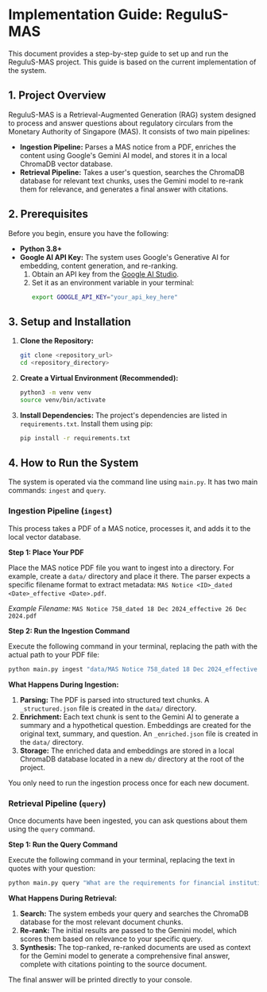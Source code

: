# Implementation Guide: ReguluS-MAS

This document provides a step-by-step guide to set up and run the ReguluS-MAS project. This guide is based on the current implementation of the system.

## 1. Project Overview

ReguluS-MAS is a Retrieval-Augmented Generation (RAG) system designed to process and answer questions about regulatory circulars from the Monetary Authority of Singapore (MAS). It consists of two main pipelines:

*   **Ingestion Pipeline:** Parses a MAS notice from a PDF, enriches the content using Google's Gemini AI model, and stores it in a local ChromaDB vector database.
*   **Retrieval Pipeline:** Takes a user's question, searches the ChromaDB database for relevant text chunks, uses the Gemini model to re-rank them for relevance, and generates a final answer with citations.

## 2. Prerequisites

Before you begin, ensure you have the following:

*   **Python 3.8+**
*   **Google AI API Key:** The system uses Google's Generative AI for embedding, content generation, and re-ranking.
    1.  Obtain an API key from the [Google AI Studio](https://aistudio.google.com/app/apikey).
    2.  Set it as an environment variable in your terminal:
        ```bash
        export GOOGLE_API_KEY="your_api_key_here"
        ```

## 3. Setup and Installation

1.  **Clone the Repository:**
    ```bash
    git clone <repository_url>
    cd <repository_directory>
    ```

2.  **Create a Virtual Environment (Recommended):**
    ```bash
    python3 -m venv venv
    source venv/bin/activate
    ```

3.  **Install Dependencies:**
    The project's dependencies are listed in `requirements.txt`. Install them using pip:
    ```bash
    pip install -r requirements.txt
    ```

## 4. How to Run the System

The system is operated via the command line using `main.py`. It has two main commands: `ingest` and `query`.

### Ingestion Pipeline (`ingest`)

This process takes a PDF of a MAS notice, processes it, and adds it to the local vector database.

**Step 1: Place Your PDF**

Place the MAS notice PDF file you want to ingest into a directory. For example, create a `data/` directory and place it there. The parser expects a specific filename format to extract metadata: `MAS Notice <ID>_dated <Date>_effective <Date>.pdf`.

*Example Filename:* `MAS Notice 758_dated 18 Dec 2024_effective 26 Dec 2024.pdf`

**Step 2: Run the Ingestion Command**

Execute the following command in your terminal, replacing the path with the actual path to your PDF file:

```bash
python main.py ingest "data/MAS Notice 758_dated 18 Dec 2024_effective 26 Dec 2024.pdf"
```

**What Happens During Ingestion:**

1.  **Parsing:** The PDF is parsed into structured text chunks. A `_structured.json` file is created in the `data/` directory.
2.  **Enrichment:** Each text chunk is sent to the Gemini AI to generate a summary and a hypothetical question. Embeddings are created for the original text, summary, and question. An `_enriched.json` file is created in the `data/` directory.
3.  **Storage:** The enriched data and embeddings are stored in a local ChromaDB database located in a new `db/` directory at the root of the project.

You only need to run the ingestion process once for each new document.

### Retrieval Pipeline (`query`)

Once documents have been ingested, you can ask questions about them using the `query` command.

**Step 1: Run the Query Command**

Execute the following command in your terminal, replacing the text in quotes with your question:

```bash
python main.py query "What are the requirements for financial institutions regarding customer data?"
```

**What Happens During Retrieval:**

1.  **Search:** The system embeds your query and searches the ChromaDB database for the most relevant document chunks.
2.  **Re-rank:** The initial results are passed to the Gemini model, which scores them based on relevance to your specific query.
3.  **Synthesis:** The top-ranked, re-ranked documents are used as context for the Gemini model to generate a comprehensive final answer, complete with citations pointing to the source document.

The final answer will be printed directly to your console.
